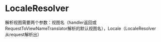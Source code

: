# LocaleResolver

解析视图需要两个参数：视图名（handler返回或RequestToViewNameTranslator解析的默认视图名），Locale（LocaleResolver从request解析出）

